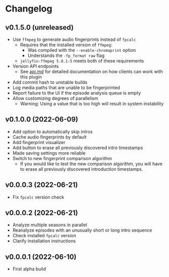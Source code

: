# Changelog

## v0.1.5.0 (unreleased)
* Use `ffmpeg` to generate audio fingerprints instead of `fpcalc`
  * Requires that the installed version of `ffmpeg`:
    * Was compiled with the `--enable-chromaprint` option
    * Understands the `-fp_format raw` flag
  * `jellyfin-ffmpeg 5.0.1-5` meets both of these requirements
* Version API endpoints
  * See [api.md](docs/api.md) for detailed documentation on how clients can work with this plugin
* Add commit hash to unstable builds
* Log media paths that are unable to be fingerprinted
* Report failure to the UI if the episode analysis queue is empty
* Allow customizing degrees of parallelism
  * Warning: Using a value that is too high will result in system instability

## v0.1.0.0 (2022-06-09)
* Add option to automatically skip intros
* Cache audio fingerprints by default
* Add fingerprint visualizer
* Add button to erase all previously discovered intro timestamps
* Made saving settings more reliable
* Switch to new fingerprint comparison algorithm
  * If you would like to test the new comparison algorithm, you will have to erase all previously discovered introduction timestamps.

## v0.0.0.3 (2022-06-21)
* Fix `fpcalc` version check

## v0.0.0.2 (2022-06-21)
* Analyze multiple seasons in parallel
* Reanalyze episodes with an unusually short or long intro sequence
* Check installed `fpcalc` version
* Clarify installation instructions

## v0.0.0.1 (2022-06-10)
* First alpha build
